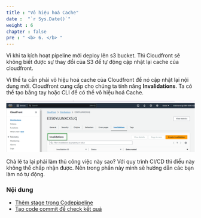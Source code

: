 ```yaml
---
title : "Vô hiệu hoá Cache"
date :  "`r Sys.Date()`" 
weight : 6
chapter : false
pre : " <b> 6. </b> "
---
```


Vì khi ta kích hoạt pipeline mới deploy lên s3 bucket. Thì Cloudfront sẽ không biết được sự thay đổi của S3 để tự động cập nhật lại cache của cloudfront.

Vì thế ta cần phải vô hiệu hoá cache của Cloudfront để nó cập nhật lại nội dung mới. Cloudfront cung cấp cho chúng ta tính năng **Invalidations**. Ta có thể tạo bằng tay hoặc CLI để có thể vô hiệu hoá Cache.

![IMAGE](/images/6-invalidateCacheCloudfront/001-invalidation.png)

Chả lẽ ta lại phải làm thủ công việc này sao? Với quy trình CI/CD thì điều này không thể chấp nhận được. Nên trong phần này mình sẽ hướng dẫn các bạn làm nó tự động.

### Nội dung
- [Thêm stage trong Codepipeline](6.1-addStagePipeline/)
- [Tạo code commit để check kết quả](6.2-createCommit/)